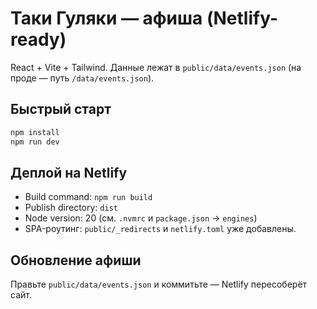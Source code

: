 # Таки Гуляки — афиша (Netlify-ready)

React + Vite + Tailwind. Данные лежат в `public/data/events.json` (на проде — путь `/data/events.json`).

## Быстрый старт
```bash
npm install
npm run dev
```

## Деплой на Netlify
- Build command: `npm run build`
- Publish directory: `dist`
- Node version: 20 (см. `.nvmrc` и `package.json` → `engines`)
- SPA-роутинг: `public/_redirects` и `netlify.toml` уже добавлены.

## Обновление афиши
Правьте `public/data/events.json` и коммитьте — Netlify пересоберёт сайт.
